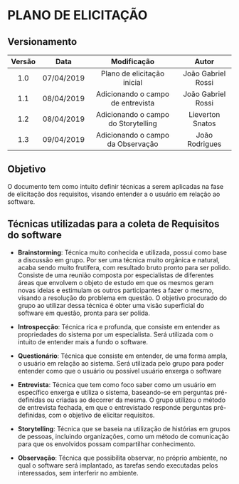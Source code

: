 # PLANO DE ELICITAÇÃO

## Versionamento

|  Versão | Data | Modificação | Autor |
|  :------: | :------: | :------: | :------: |
| 1.0 | 07/04/2019 | Plano de elicitação inicial | João Gabriel Rossi |
| 1.1 | 08/04/2019 | Adicionando o campo de entrevista | João Gabriel Rossi |
| 1.2 | 08/04/2019 | Adicionando o campo do Storytelling | Lieverton Snatos |
| 1.3 | 09/04/2019 | Adicionando o campo da Observação | João Rodrigues | 

## Objetivo
O documento tem como intuito definir técnicas a serem aplicadas na fase de elicitação dos requisitos, visando entender
a o usuário em relação ao software.

## Técnicas utilizadas para a coleta de Requisitos do software
- **Brainstorming**: Técnica muito conhecida e utilizada, possui como base a discussão em grupo. Por ser uma técnica muito orgânica e natural, 
acaba sendo muito frutífera, com resultado bruto pronto para ser polido. Consiste de uma reunião composta por especialistas de diferentes áreas 
que envolvem o objeto de estudo em que os mesmos geram novas ideias e estimulam os outros participantes a fazer o mesmo, visando a resolução do problema em questão. O objetivo procurado do grupo ao utilizar dessa técnica é obter uma visão superficial do software em questão, pronta para ser polida.

- **Introspecção**: Técnica rica e profunda, que consiste em entender as propriedades do sistema por um especialista. Será utilizada com o intuito de entender mais a fundo o software.

- **Questionário**: Técnica que consiste em entender, de uma forma ampla, o usuário em relação ao sistema. Será utilizada pelo grupo para poder entender como que o usuário ou possível usuário enxerga o software

- **Entrevista**: Técnica que tem como foco saber como um usuário em específico enxerga e utiliza o sistema, baseando-se em perguntas pré-definidas ou criadas ao decorrer da mesma. O grupo utilizou o método de entrevista fechada, em que o entrevistado responde perguntas pré-definidas, com o objetivo de elicitar requisitos.

- **Storytelling**: Técnica que se baseia na utilização de histórias em grupos de pessoas, incluindo organizações, como um método de comunicação para que os envolvidos possam compartilhar conhecimento.

- **Observação**: Técnica que possibilita observar, no próprio ambiente, no qual o software será implantado, as tarefas sendo executadas pelos interessados, sem interferir no ambiente.